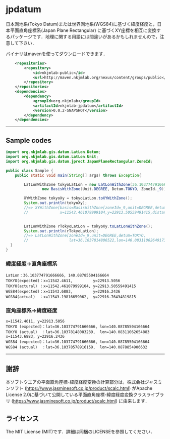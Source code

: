 jpdatum
======
日本測地系(Tokyo Datum)または世界測地系(WGS84)に基づく緯度経度と，日本平面直角座標系(Japan Plane Rectangular) に基づくXY座標を相互に変換するパッケージです．地理に関する用語には間違いがあるかもしれませんので，注意して下さい．

バイナリはmavenを使ってダウンロードできます．

```xml
    <repositories>
        <repository>
            <id>nkjmlab-public</id>
            <url>http://maven.nkjmlab.org/nexus/content/groups/public</url>
        </repository>
    </repositories>
    <dependencies>
        <dependency>
            <groupId>org.nkjmlab</groupId>
            <artifactId>nkjmlab-jpdatum</artifactId>
            <version>0.0.2-SNAPSHOT</version>
        </dependency>
    </dependencies>
```

---
## Sample codes
```java
import org.nkjmlab.gis.datum.LatLon.Detum;
import org.nkjmlab.gis.datum.LatLon.Unit;
import org.nkjmlab.gis.datum.jprect.JapanPlaneRectangular.ZoneId;

public class Sample {
    public static void main(String[] args) throws Exception{

        LatLonWithZone tokyoLatLon = new LatLonWithZone(36.103774791666666, 140.08785504166664,
                new BasisWithZone(Unit.DEGREE, Detum.TOKYO, ZoneId._9));

        XYWithZone tokyoXy = tokyoLatLon.toXYWithZone();
        System.out.println(tokyoXy); 
        //=> XYWithZone[basis=BasisWithZone[zoneId=_9,unit=DEGREE,detum=TOKYO],
        //              x=11542.461079999104,y=22913.50559491415,distanceUnit=M]

      
        LatLonWithZone rTokyoLatLon = tokyoXy.toLatLonWithZone();
        System.out.println(rTokyoLatLon);
        //=> LatLonWithZone[zoneId=_9,unit=DEGREE,detum=TOKYO,
        //                  lat=36.1037814806522,lon=140.08311062649173]
  }
}
```
### 緯度経度→直角座標系
```
LatLon：36.103774791666666, 140.08785504166664
TOKYO(expected)：x=11542.4611,         y=22913.5056
TOKYO(actural) ：x=11542.461079999104, y=22913.50559491415
WGS84(expected)：x=11543.6883,         y=22916.2436
WGS84(actual)  ：x=11543.19816659062,  y=22916.76434819815
```

### 直角座標系→緯度経度
```
x=11542.4611, y=22913.5056
TOKYO (expected)：lat=36.103774791666666, lon=140.08785504166664
TOKYO (actual)  ：lat=36.10378148083239,  lon=140.08311062654883
x=11543.6883, y=22916.2436
WGS84 (expected)：lat=36.103774791666666, lon=140.08785504166664
WGS84 (actual)  ：lat=36.10378578916159,  lon=140.0878854906632
```
---

## 謝辞
本ソフトウエアの平面直角座標-緯度経度変換の計算部分は，株式会社ジャスミンソフト (https://www.jasminesoft.co.jp/product/scalc.html) がApache License 2.0に基づいて公開している平面直角座標-緯度経度変換クラスライブラリ (https://www.jasminesoft.co.jp/product/scalc.html) に由来します．

## ライセンス
The MIT License (MIT)です．詳細は同梱のLICENSEを参照してください．
